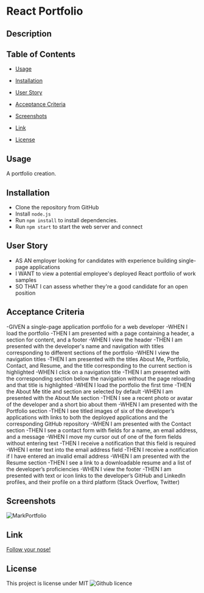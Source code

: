 # React Portfolio 

## Description 

## Table of Contents

- [Usage](#usage)
- [Installation](#installation)

- [User Story](#user-story)
- [Acceptance Criteria](#acceptance-criteria)
- [Screenshots](#screenshots)
- [Link](#link)
- [License](#license)


## Usage 
A portfolio creation.

## Installation 

- Clone the repository from GitHub
- Install `node.js`
- Run `npm install` to install dependencies. 
- Run `npm start` to start the web server and connect

## User Story

- AS AN employer looking for candidates with experience building single-page applications
- I WANT to view a potential employee's deployed React portfolio of work samples
- SO THAT I can assess whether they're a good candidate for an open position



## Acceptance Criteria


-GIVEN a single-page application portfolio for a web developer
-WHEN I load the portfolio
-THEN I am presented with a page containing a header, a section for content, and a footer
-WHEN I view the header
-THEN I am presented with the developer's name and navigation with titles corresponding to different sections of the portfolio
-WHEN I view the navigation titles
-THEN I am presented with the titles About Me, Portfolio, Contact, and Resume, and the title corresponding to the current section is highlighted
-WHEN I click on a navigation title
-THEN I am presented with the corresponding section below the navigation without the page reloading and that title is highlighted
-WHEN I load the portfolio the first time
-THEN the About Me title and section are selected by default
-WHEN I am presented with the About Me section
-THEN I see a recent photo or avatar of the developer and a short bio about them
-WHEN I am presented with the Portfolio section
-THEN I see titled images of six of the developer’s applications with links to both the deployed applications and the corresponding GitHub repository
-WHEN I am presented with the Contact section
-THEN I see a contact form with fields for a name, an email address, and a message
-WHEN I move my cursor out of one of the form fields without entering text
-THEN I receive a notification that this field is required
-WHEN I enter text into the email address field
-THEN I receive a notification if I have entered an invalid email address
-WHEN I am presented with the Resume section
-THEN I see a link to a downloadable resume and a list of the developer’s proficiencies
-WHEN I view the footer
-THEN I am presented with text or icon links to the developer’s GitHub and LinkedIn profiles, and their profile on a third platform (Stack Overflow, Twitter) 


## Screenshots 

![MarkPortfolio](https://user-images.githubusercontent.com/100103488/187009632-96c22161-8dfb-47bf-a739-f9267c6b65d0.png)

## Link 

[Follow your nose!](https://z9tails.github.io/MarkPortfolio/#about)

## License 
This project is license under MIT ![Github licence](http://img.shields.io/badge/license-MIT-blue.svg)

